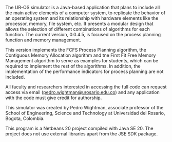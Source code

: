 The UR-OS simulator is a Java-based application that plans to include all the main active elements of a computer system, to replicate the behavior of an operating system and its relationship with hardware elements like the processor, memory, file system, etc. It presents a modular design that allows the selection of different combinations of algorithms for each function. The current version, 0.0.4.5, is focused on the process planning function and memory management. 

This version implements the FCFS Process Planning algorithm, the Contiguous Memory Allocation algorithm and tne First Fit Free Memory Management algorithm to serve as examples for students, which can be required to implement the rest of the algorithms. In addition, the implementation of the performance indicators for process planning are not included. 

All faculty and researchers interested in accessing the full code can request access via email (pedro.wightman@urosario.edu.co) and any application with the code must give credit for authorship.

This simulator was created by Pedro Wightman, associate professor of the School of Engineering, Science and Technology at Universidad del Rosario, Bogota, Colombia.

This program is a Netbeans 20 project compiled with Java SE 20. The project does not use external libraries apart from the JSE SDK package.
 
